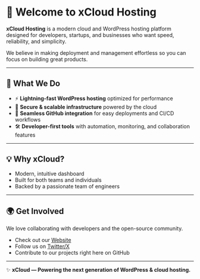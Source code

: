 # 👋 Welcome to xCloud Hosting

**xCloud Hosting** is a modern cloud and WordPress hosting platform designed for developers, startups, and businesses who want speed, reliability, and simplicity.  

We believe in making deployment and management effortless so you can focus on building great products.

---

## 🚀 What We Do
- ⚡ **Lightning-fast WordPress hosting** optimized for performance  
- 🔐 **Secure & scalable infrastructure** powered by the cloud  
- 🤝 **Seamless GitHub integration** for easy deployments and CI/CD workflows  
- 🛠️ **Developer-first tools** with automation, monitoring, and collaboration features  

---

## 💡 Why xCloud?
- Modern, intuitive dashboard  
- Built for both teams and individuals  
- Backed by a passionate team of engineers  

---

## 🌍 Get Involved
We love collaborating with developers and the open-source community.  
- Check out our [Website](https://xcloud.host)  
- Follow us on [Twitter/X](https://x.com/xCloud_host)  
- Contribute to our projects right here on GitHub  

---

✨ **xCloud — Powering the next generation of WordPress & cloud hosting.**  
